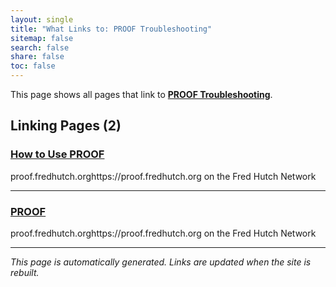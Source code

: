 ```yaml
---
layout: single
title: "What Links to: PROOF Troubleshooting"
sitemap: false
search: false
share: false
toc: false
---
```


This page shows all pages that link to **[PROOF Troubleshooting](/datademos/proof-troubleshooting/)**.

## Linking Pages (2)

### [How to Use PROOF](/datademos/proof-how-to/)

proof.fredhutch.orghttps://proof.fredhutch.org on the Fred Hutch Network

---

### [PROOF](/datascience/proof/)

proof.fredhutch.orghttps://proof.fredhutch.org on the Fred Hutch Network

---


*This page is automatically generated. Links are updated when the site is rebuilt.*
